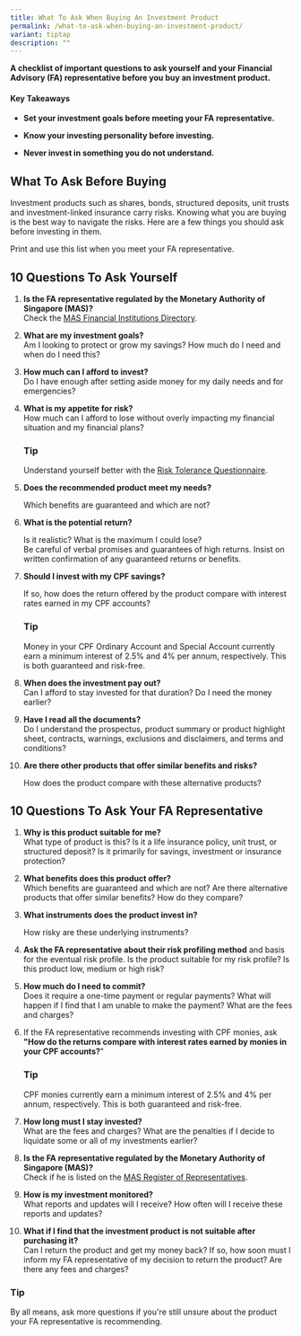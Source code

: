 ```yaml
---
title: What To Ask When Buying An Investment Product
permalink: /what-to-ask-when-buying-an-investment-product/
variant: tiptap
description: ""
---
```

<p><strong>A checklist of important questions to ask yourself and your Financial Advisory (FA) representative before you buy an investment product.</strong>
</p>
<h4><strong>Key Takeaways</strong></h4>
<ul data-tight="true" class="tight">
<li>
<p><strong>Set your investment goals before meeting your FA representative.</strong>
</p>
</li>
<li>
<p><strong>Know your investing personality before investing.</strong>
</p>
</li>
<li>
<p><strong>Never invest in something you do not understand.</strong>
</p>
</li>
</ul>
<h2><strong>What To Ask Before Buying</strong></h2>
<p>Investment products such as shares, bonds, structured deposits, unit trusts
and investment-linked insurance carry risks. Knowing what you are buying
is the best way to navigate the risks. Here are a few things you should
ask before investing in them.</p>
<p>Print and use this list when you meet your FA representative.</p>
<h2><strong>10 Questions To Ask Yourself</strong></h2>
<ol data-tight="true" class="tight">
<li>
<p><strong>Is the FA representative regulated by the Monetary Authority of Singapore (MAS)?<br></strong>Check
the <a href="https://eservices.mas.gov.sg/fid" rel="noopener noreferrer" target="_blank">MAS Financial Institutions Directory</a>.</p>
</li>
<li>
<p><strong>What are my investment goals?<br></strong>Am I looking to protect
or grow my savings? How much do I need and when do I need this?</p>
</li>
<li>
<p><strong>How much can I afford to invest?<br></strong>Do I have enough
after setting aside money for my daily needs and for emergencies?</p>
</li>
<li>
<p><strong>What is my appetite for risk?</strong> 
<br>How much can I afford to lose without overly impacting my financial situation
and my financial plans?</p>
<h3><strong>Tip</strong></h3>
<p>Understand yourself better with the <a href="https://www.cpf.gov.sg/content/dam/web/member/growing-your-savings/documents/Risk_Tolerance_Questionaire.pdf" rel="noopener noreferrer" target="_blank">Risk Tolerance Questionnaire</a>.</p>
<p></p>
</li>
<li>
<p><strong>Does the recommended product meet my needs?</strong>
</p>
<p>Which benefits are guaranteed and which are not?</p>
</li>
<li>
<p><strong>What is the potential return?</strong>
</p>
<p>Is it realistic? What is the maximum I could lose?
<br>Be careful of verbal promises and guarantees of high returns. Insist on
written confirmation of any guaranteed returns or benefits.</p>
</li>
<li>
<p><strong>Should I invest with my CPF savings?</strong>
</p>
<p>If so, how does the return offered by the product compare with interest
rates earned in my CPF accounts?</p>
<h3><strong>Tip</strong></h3>
<p>Money in your CPF Ordinary Account and Special Account currently earn
a minimum interest of 2.5% and 4% per annum, respectively. This is both
guaranteed and risk-free.</p>
<p></p>
</li>
<li>
<p><strong>When does the investment pay out?</strong> 
<br>Can I afford to stay invested for that duration? Do I need the money earlier?</p>
</li>
<li>
<p><strong>Have I read all the documents?</strong> 
<br>Do I understand the prospectus, product summary or product highlight sheet,
contracts, warnings, exclusions and disclaimers, and terms and conditions?</p>
</li>
<li>
<p><strong>Are there other products that offer similar benefits and risks?</strong>
</p>
<p>How does the product compare with these alternative products?</p>
</li>
</ol>
<h2><strong>10 Questions To Ask Your FA Representative</strong></h2>
<ol data-tight="true" class="tight">
<li>
<p><strong>Why is this product suitable for me?</strong> 
<br>What type of product is this? Is it a life insurance policy, unit trust,
or structured deposit? Is it primarily for savings, investment or insurance
protection?</p>
</li>
<li>
<p><strong>What benefits does this product offer?<br></strong>Which benefits
are guaranteed and which are not? Are there alternative products that offer
similar benefits? How do they compare?</p>
</li>
<li>
<p><strong>What instruments does the product invest in?</strong>
</p>
<p>How risky are these underlying instruments?</p>
</li>
<li>
<p><strong>Ask the FA representative about their risk profiling method</strong> and
basis for the eventual risk profile. Is the product suitable for my risk
profile? Is this product low, medium or high risk?</p>
</li>
<li>
<p><strong>How much do I need to commit?</strong> 
<br>Does it require a one-time payment or regular payments? What will happen
if I find that I am unable to make the payment? What are the fees and charges?</p>
</li>
<li>
<p>If the FA representative recommends investing with CPF monies, ask <strong>"How do the returns compare with interest rates earned by monies in your CPF accounts?</strong>"
<br>
</p>
<h3><strong>Tip</strong></h3>
<p>CPF monies currently earn a minimum interest of 2.5% and 4% per annum,
respectively. This is both guaranteed and risk-free.</p>
</li>
<li>
<p><strong>How long must I stay invested?</strong> 
<br>What are the fees and charges? What are the penalties if I decide to liquidate
some or all of my investments earlier?</p>
</li>
<li>
<p><strong>Is the FA representative regulated by the Monetary Authority of Singapore (MAS)?</strong> 
<br>Check if he is listed on the <a href="https://eservices.mas.gov.sg/rr" rel="noopener noreferrer" target="_blank">MAS Register of Representatives</a>.</p>
</li>
<li>
<p><strong>How is my investment monitored?<br></strong>What reports and updates
will I receive? How often will I receive these reports and updates?</p>
</li>
<li>
<p><strong>What if I find that the investment product is not suitable after purchasing it?<br></strong>Can
I return the product and get my money back? If so, how soon must I inform
my FA representative of my decision to return the product? Are there any
fees and charges?</p>
</li>
</ol>
<h3><strong>Tip</strong></h3>
<p>By all means, ask more questions if you're still unsure about the product
your FA representative is recommending.</p>